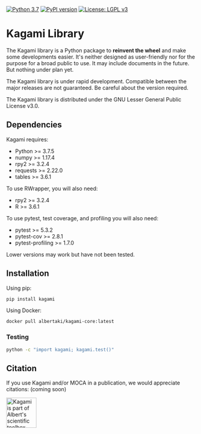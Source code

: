 [![Python 3.7](https://img.shields.io/badge/python-3.7-green.svg)](https://www.python.org/downloads/release/python-375/)
[![PyPI version](https://badge.fury.io/py/kagami.svg)](https://badge.fury.io/py/kagami)
[![License: LGPL v3](https://img.shields.io/badge/License-LGPL%20v3-blue.svg)](https://www.gnu.org/licenses/lgpl-3.0)

# Kagami Library

The Kagami library is a Python package to **reinvent the wheel** and make some developments easier. It's neither designed as user-friendly nor for the purpose for a broad public to use. It may include documents in the future. But nothing under plan yet.

The Kagami library is under rapid development. Compatible between the major releases are not guaranteed. Be careful about the version required.

The Kagami library is distributed under the GNU Lesser General Public License v3.0.

## Dependencies

Kagami requires:

- Python >= 3.7.5
- numpy >= 1.17.4
- rpy2 >= 3.2.4
- requests >= 2.22.0
- tables >= 3.6.1

To use RWrapper, you will also need:

- rpy2 >= 3.2.4
- R >= 3.6.1

To use pytest, test coverage, and profiling you will also need:

- pytest >= 5.3.2
- pytest-cov >= 2.8.1
- pytest-profiling >= 1.7.0

Lower versions may work but have not been tested.

## Installation

Using pip:
```bash
pip install kagami
```

Using Docker:
```bash
docker pull albertaki/kagami-core:latest
```

### Testing

```bash
python -c "import kagami; kagami.test()"
```

## Citation

If you use Kagami and/or MOCA in a publication, we would appreciate citations: (coming soon)

<img src="https://i.imgur.com/XIjLVV0.png" alt="Kagami is part of Albert's scientific toolbox." width="80"/>
